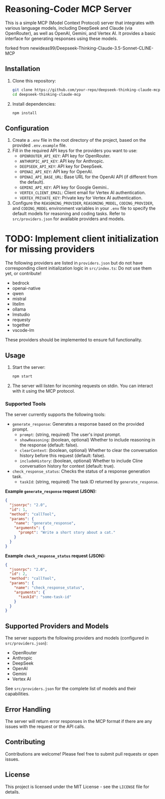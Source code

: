 # Reasoning-Coder MCP Server

This is a simple MCP (Model Context Protocol) server that integrates with various language models, including DeepSeek and Claude (via OpenRouter), as well as OpenAI, Gemini, and Vertex AI. It provides a basic interface for generating responses using these models.

forked from newideas99/Deepseek-Thinking-Claude-3.5-Sonnet-CLINE-MCP

## Installation

1.  Clone this repository:

    ```bash
    git clone https://github.com/your-repo/deepseek-thinking-claude-mcp.git
    cd deepseek-thinking-claude-mcp
    ```

2.  Install dependencies:

    ```bash
    npm install
    ```

## Configuration

1.  Create a `.env` file in the root directory of the project, based on the provided `.env.example` file.
2.  Fill in the required API keys for the providers you want to use:
    *   `OPENROUTER_API_KEY`: API key for OpenRouter.
    *   `ANTHROPIC_API_KEY`: API key for Anthropic.
    *   `DEEPSEEK_API_KEY`: API key for DeepSeek.
    *   `OPENAI_API_KEY`: API key for OpenAI.
    *   `OPENAI_API_BASE_URL`: Base URL for the OpenAI API (if different from the default).
    *   `GEMINI_API_KEY`: API key for Google Gemini..
    *   `VERTEX_CLIENT_EMAIL`: Client email for Vertex AI authentication.
    *   `VERTEX_PRIVATE_KEY`: Private key for Vertex AI authentication.
3.  Configure the `REASONING_PROVIDER`, `REASONING_MODEL`, `CODING_PROVIDER`, and `CODING_MODEL` environment variables in your `.env` file to specify the default models for reasoning and coding tasks. Refer to `src/providers.json` for available providers and models.

# TODO: Implement client initialization for missing providers

The following providers are listed in `providers.json` but do not have corresponding client initialization logic in `src/index.ts`:
Do not use them yet, or contribute!

-   bedrock
-   openai-native
-   qwen
-   mistral
-   litellm
-   ollama
-   lmstudio
-   requesty
-   together
-   vscode-lm

These providers should be implemented to ensure full functionality.
## Usage

1.  Start the server:

    ```bash
    npm start
    ```

2.  The server will listen for incoming requests on stdin. You can interact with it using the MCP protocol.

### Supported Tools

The server currently supports the following tools:

*   `generate_response`: Generates a response based on the provided prompt.
    *   `prompt`: (string, required) The user's input prompt.
    *   `showReasoning`: (boolean, optional) Whether to include reasoning in the response (default: false).
    *   `clearContext`: (boolean, optional) Whether to clear the conversation history before this request (default: false).
    *   `includeHistory`: (boolean, optional) Whether to include Cline conversation history for context (default: true).
*   `check_response_status`: Checks the status of a response generation task.
    *   `taskId`: (string, required) The task ID returned by `generate_response`.

**Example `generate_response` request (JSON):**

```json
{
  "jsonrpc": "2.0",
  "id": 1,
  "method": "callTool",
  "params": {
    "name": "generate_response",
    "arguments": {
      "prompt": "Write a short story about a cat."
    }
  }
}
```

**Example `check_response_status` request (JSON):**

```json
{
  "jsonrpc": "2.0",
  "id": 2,
  "method": "callTool",
  "params": {
    "name": "check_response_status",
    "arguments": {
      "taskId": "some-task-id"
    }
  }
}
```

## Supported Providers and Models

The server supports the following providers and models (configured in `src/providers.json`):

*   OpenRouter
*   Anthropic
*   DeepSeek
*   OpenAI
*   Gemini
*   Vertex AI

See `src/providers.json` for the complete list of models and their capabilities.

## Error Handling

The server will return error responses in the MCP format if there are any issues with the request or the API calls.

## Contributing

Contributions are welcome! Please feel free to submit pull requests or open issues.

## License

This project is licensed under the MIT License - see the `LICENSE` file for details.
